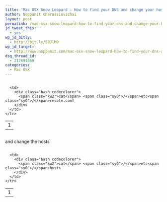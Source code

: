 ```yaml
---
title: 'Mac OSX Snow Leopard : How to find your DNS and change your hosts'
author: Noppanit Charassinvichai
layout: post
permalink: /mac-osx-snow-leopard-how-to-find-your-dns-and-change-your-hosts/
jd_tweet_this:
  - yes
wp_jd_bitly:
  - http://bit.ly/5BJlMO
wp_jd_target:
  - http://www.noppanit.com/mac-osx-snow-leopard-how-to-find-your-dns-and-change-your-hosts/
dsq_thread_id:
  - 217691869
categories:
  - Mac OSX
---
```

<div class="codecolorer-container bash blackboard" style="overflow:auto;white-space:nowrap;width:100%;">
  <table cellspacing="0" cellpadding="0">
    <tr>
      <td class="line-numbers">
        <div>
          1<br />
        </div>
      </td>
      
      <td>
        <div class="bash codecolorer">
          <span class="kw2">cat</span> <span class="sy0">/</span>etc<span class="sy0">/</span>resolv.conf
        </div>
      </td>
    </tr>
  </table>
</div>

and change the hosts

<div class="codecolorer-container bash blackboard" style="overflow:auto;white-space:nowrap;width:100%;">
  <table cellspacing="0" cellpadding="0">
    <tr>
      <td class="line-numbers">
        <div>
          1<br />
        </div>
      </td>
      
      <td>
        <div class="bash codecolorer">
          <span class="kw2">cat</span> <span class="sy0">/</span>etc<span class="sy0">/</span>hosts
        </div>
      </td>
    </tr>
  </table>
</div>